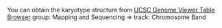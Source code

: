 You can obtain the karyotype structure from [UCSC Genome Viewer Table Browser](http://genome.ucsc.edu/cgi-bin/hgTables?command=start)
    group: Mapping and Sequencing => track: Chromosome Band 
